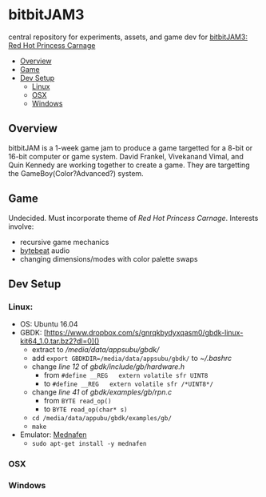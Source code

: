 # bitbitJAM3
central repository for experiments, assets, and game dev for [bitbitJAM3: Red Hot Princess Carnage][1]

* [Overview](#overview)
* [Game](#game)
* [Dev Setup](#dev-setup)
  - [Linux](#linux)
  - [OSX](#osx)
  - [Windows](#windows)

## Overview
bitbitJAM is a 1-week game jam to produce a game targetted for a 8-bit or 16-bit computer or game system. David Frankel, Vivekanand Vimal, and Quin Kennedy are working together to create a game. They are targetting the GameBoy(Color?Advanced?) system.

## Game
Undecided. Must incorporate theme of _Red Hot Princess Carnage_. Interests involve:

* recursive game mechanics
* [bytebeat][3] audio
* changing dimensions/modes with color palette swaps

## Dev Setup
### Linux:

* OS: Ubuntu 16.04
* GBDK: [https://www.dropbox.com/s/gnrqkbydyxqasm0/gbdk-linux-kit64_1.0.tar.bz2?dl=0]()
  - extract to _/media/data/appsubu/gbdk/_
  - add `export GBDKDIR=/media/data/appsubu/gbdk/` to _~/.bashrc_
  - change *line 12* of _gbdk/include/gb/hardware.h_
    * from `#define __REG   extern volatile sfr UINT8`
    * to `#define __REG   extern volatile sfr /*UINT8*/`
  - change *line 41* of _gbdk/examples/gb/rpn.c_
    * from `BYTE read_op()`
    * to `BYTE read_op(char* s)`
  - `cd /media/data/appubu/gbdk/examples/gb/`
  - `make`
* Emulator: [Mednafen][2]
  - `sudo apt-get install -y mednafen`

### OSX

### Windows

[1]: http://bitbitjam.com/
[2]: http://mednafen.fobby.net/
[3]: http://greggman.com/downloads/examples/html5bytebeat/html5bytebeat.html

